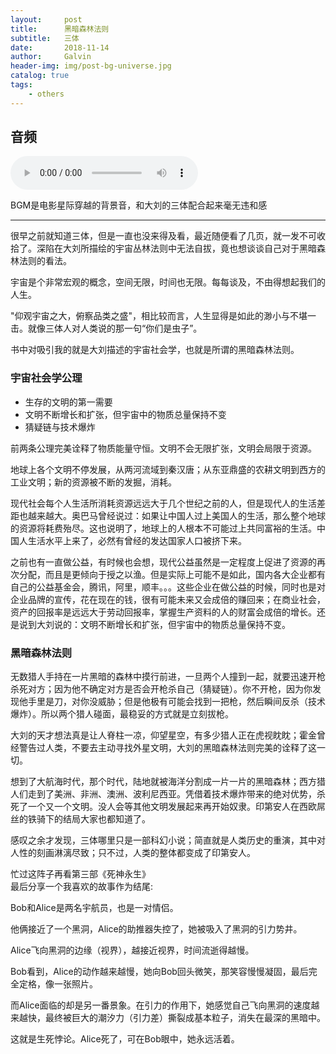 ```yaml
---
layout:     post
title:      黑暗森林法则
subtitle:   三体
date:       2018-11-14
author:     Galvin
header-img: img/post-bg-universe.jpg
catalog: true
tags:
    - others
---
```


## 音频
<audio width="320" height="240" controls="controls" loop="loop" autoplay="autoplay">
  <source src="http://p56fnizeo.bkt.clouddn.com/Hans%20Zimmer-Cornfield%20Chase.mp3">
</audio>  

BGM是电影星际穿越的背景音，和大刘的三体配合起来毫无违和感

---
很早之前就知道三体，但是一直也没来得及看，最近随便看了几页，就一发不可收拾了。深陷在大刘所描绘的宇宙丛林法则中无法自拔，竟也想谈谈自己对于黑暗森林法则的看法。  

宇宙是个非常宏观的概念，空间无限，时间也无限。每每谈及，不由得想起我们的人生。  

"仰观宇宙之大，俯察品类之盛"，相比较而言，人生显得是如此的渺小与不堪一击。就像三体人对人类说的那一句“你们是虫子”。  

书中对吸引我的就是大刘描述的宇宙社会学，也就是所谓的黑暗森林法则。

### 宇宙社会学公理
- 生存的文明的第一需要
- 文明不断增长和扩张，但宇宙中的物质总量保持不变
- 猜疑链与技术爆炸

前两条公理完美诠释了物质能量守恒。文明不会无限扩张，文明会局限于资源。  

地球上各个文明不停发展，从两河流域到秦汉唐；从东亚鼎盛的农耕文明到西方的工业文明；新的资源被不断的发掘，消耗。  

现代社会每个人生活所消耗资源远远大于几个世纪之前的人，但是现代人的生活差距也越来越大。奥巴马曾经说过：如果让中国人过上美国人的生活，那么整个地球的资源将耗费殆尽。这也说明了，地球上的人根本不可能过上共同富裕的生活。中国人生活水平上来了，必然有曾经的发达国家人口被挤下来。  

之前也有一直做公益，有时候也会想，现代公益虽然是一定程度上促进了资源的再次分配，而且是更倾向于授之以渔。但是实际上可能不是如此，国内各大企业都有自己的公益基金会，腾讯，阿里，顺丰。。。这些企业在做公益的时候，同时也是对企业品牌的宣传，花在现在的钱，很有可能未来又会成倍的赚回来；在商业社会，资产的回报率是远远大于劳动回报率，掌握生产资料的人的财富会成倍的增长。还是说到大刘说的：文明不断增长和扩张，但宇宙中的物质总量保持不变。

### 黑暗森林法则
无数猎人手持在一片黑暗的森林中摸行前进，一旦两个人撞到一起，就要迅速开枪杀死对方；因为他不确定对方是否会开枪杀自己（猜疑链）。你不开枪，因为你发现他手里是刀，对你没威胁；但是他极有可能会找到一把枪，然后瞬间反杀（技术爆炸）。所以两个猎人碰面，最稳妥的方式就是立刻拔枪。  

大刘的天才想法真是让人脊柱一凉，仰望星空，有多少猎人正在虎视眈眈；霍金曾经警告过人类，不要去主动寻找外星文明，大刘的黑暗森林法则完美的诠释了这一切。        

想到了大航海时代，那个时代，陆地就被海洋分割成一片一片的黑暗森林；西方猎人们走到了美洲、非洲、澳洲、波利尼西亚。凭借着技术爆炸带来的绝对优势，杀死了一个又一个文明。没人会等其他文明发展起来再开始奴隶。印第安人在西欧屌丝的铁骑下的结局大家也都知道了。  

感叹之余才发现，三体哪里只是一部科幻小说；简直就是人类历史的重演，其中对人性的刻画淋漓尽致；只不过，人类的整体都变成了印第安人。  

忙过这阵子再看第三部《死神永生》  
最后分享一个我喜欢的故事作为结尾:  

Bob和Alice是两名宇航员，也是一对情侣。  

他俩接近了一个黑洞，Alice的助推器失控了，她被吸入了黑洞的引力势井。  

Alice飞向黑洞的边缘（视界），越接近视界，时间流逝得越慢。  

Bob看到，Alice的动作越来越慢，她向Bob回头微笑，那笑容慢慢凝固，最后完全定格，像一张照片。  

而Alice面临的却是另一番景象。在引力的作用下，她感觉自己飞向黑洞的速度越来越快，最终被巨大的潮汐力（引力差）撕裂成基本粒子，消失在最深的黑暗中。  

这就是生死悖论。Alice死了，可在Bob眼中，她永远活着。

